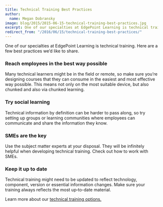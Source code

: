 ```yaml
---
title: Technical Training Best Practices
author:
  name: Megan Dobransky
image: blog/2015/2015-06-15-technical-training-best-practices.jpg
excerpt: One of our specialties at EdgePoint Learning is technical training.
redirect_from: "/2016/06/15/technical-training-best-practices/"
---
```

One of our specialties at EdgePoint Learning is technical training. Here are a few best practices we’d like to share.

### Reach employees in the best way possible
Many technical learners might be in the field or remote, so make sure you’re designing courses that they can consume in the easiest and most effective way possible. This means not only on the most suitable device, but also chunked and also via chunked learning.

### Try social learning
Technical information by definition can be harder to pass along, so try setting up groups or learning communities where employees can communicate and share the information they know.

### SMEs are the key
Use the subject matter experts at your disposal. They will be infinitely helpful when developing technical training. Check out how to work with SMEs.

### Keep it up to date
Technical training might need to be updated to reflect technology, component, version or essential information changes. Make sure your training always reflects the most up‐to-date material.

Learn more about our [technical training options.](/solutions/)

